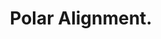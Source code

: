 ---
title: "Polar Alignment."
type: Miscellaneous
tags: ["polaris"]
description: "Star trails around the north star."
image: assets/images/gallery/startrails/thumb.jpg
signature: true
telescope: Sony ILCE-6300
length: "16mm"
aperture: "4.57mm"
folder: startrails
exposure: 121
lights: 10
sessions: 1
firstCapture: 2021-10-29
lastCapture:
noannotations: true
---